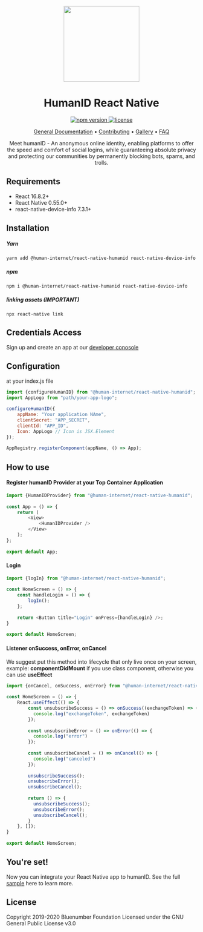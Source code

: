 <p align="center">  
  <img src="https://github.com/human-internet/humanid-reactnative-sdk/blob/main/human-id-logo.png" width="200" height="200">  
</p>  
  
<h1 align="center">HumanID React Native</h1>  
  
<p align="center">  
  <a href="https://badge.fury.io/js/%40human-internet%2Freact-native-humanid">
    <img src="https://badge.fury.io/js/%40human-internet%2Freact-native-humanid.svg" alt="npm version" />
  </a>
  <a href="https://github.com/human-internet/humanid-reactnative-sdk/blob/main/LICENSE">  
    <img src="https://img.shields.io/badge/License-GPL%20v3-blue.svg" alt="license" />  
  </a>  
</p>  
  
<p align="center">  
<a href="https://github.com/human-internet/humanid-documentation/edit/master/README.md">General Documentation</a> •  
<a href="https://github.com/human-internet/humanid-documentation/blob/master/contributing.md">Contributing</a> •   
<a href="https://github.com/human-internet/humanid-documentation/blob/master/gallery.md">Gallery</a> •   
<a href="https://github.com/human-internet/humanid-documentation/blob/master/faq.md">FAQ</a>  
</p>  
  
<p align="center">  
Meet humanID - An anonymous online identity, enabling platforms to offer the speed and comfort of social logins, while guaranteeing absolute privacy and protecting our communities by permanently blocking bots, spams, and trolls.  
</p>  
  
## Requirements  
- React 16.8.2+  
- React Native 0.55.0+  
- react-native-device-info 7.3.1+  
  
  
## Installation  
##### Yarn  
```
yarn add @human-internet/react-native-humanid react-native-device-info  
```  
##### npm  
```  
npm i @human-internet/react-native-humanid react-native-device-info  
```

##### linking assets (IMPORTANT)
```
npx react-native link
```
  
## Credentials Access  
  
Sign up and create an app at our [developer conosole](https://developers.human-id.org)
  
## Configuration  
at your index.js file  
  
```js
import {configureHumanID} from "@human-internet/react-native-humanid";  
import AppLogo from "path/your-app-logo";
  
configureHumanID({  
    appName: "Your application NAme",
    clientSecret: "APP_SECRET",
    clientId: "APP_ID",
    Icon: AppLogo // Icon is JSX.Element
});
  
AppRegistry.registerComponent(appName, () => App);  
```  
  
## How to use  
  
#### Register humanID Provider at your Top Container Application

```js
import {HumanIDProvider} from "@human-internet/react-native-humanid";
  
const App = () => {
    return (
        <View>
            <HumanIDProvider />
        </View>
    );
};
  
export default App; 
```  
  
#### Login  
  
```js
import {logIn} from "@human-internet/react-native-humanid";
  
const HomeScreen = () => {  
    const handleLogin = () => {
        logIn();
    };
    
    return <Button title="Login" onPress={handleLogin} />;
}  
  
export default HomeScreen;  
```  
  
####  Listener onSuccess, onError, onCancel  
We suggest put this method into lifecycle that only live once on your screen, example: <b>componentDidMount</b> if you use class component, otherwise you can use <b>useEffect</b>  
  
```js
import {onCancel, onSuccess, onError} from "@human-internet/react-native-humanid";  
  
const HomeScreen = () => {  
    React.useEffect(() => {
        const unsubscribeSuccess = () => onSuccess((exchangeToken) => {
          console.log("exchangeToken", exchangeToken)
        });
    
        const unsubscribeError = () => onError(() => {
          console.log("error")
        });
    
        const unsubscribeCancel = () => onCancel(() => {
          console.log("canceled")
        });
    
        unsubscribeSuccess();
        unsubscribeError();
        unsubscribeCancel();
    
        return () => {
          unsubscribeSuccess();
          unsubscribeError();
          unsubscribeCancel();
        }
    }, []);
}  
 
export default HomeScreen;
```  

## You're set!
Now you can integrate your React Native app to humanID. See the full [sample](https://github.com/human-internet/humanid-reactnative-sdk/tree/example) here to learn more.

## License
Copyright 2019-2020 Bluenumber Foundation Licensed under the GNU General Public License v3.0
